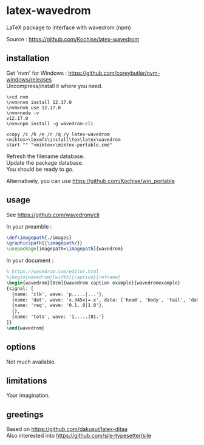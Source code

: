 # latex-wavedrom
LaTeX package to interface with wavedrom (npm)

Source : https://github.com/Kochise/latex-wavedrom

## installation

Get 'nvm' for Windows : https://github.com/coreybutler/nvm-windows/releases<br>
Uncompress/install it where you need.<br>

```batch
\>cd nvm
\nvm>nvm install 12.17.0
\nvm>nvm use 12.17.0
\nvm>node -v
v12.17.0
\nvm>npm install -g wavedrom-cli

xcopy /c /h /e /r /q /y latex-wavedrom <miktex>\texmfs\install\tex\latex\wavedrom
start "" "<miktex>\miktex-portable.cmd"
```

Refresh the filename database.<br>
Update the package database.<br>
You should be ready to go.<br>

Alternatively, you can use https://github.com/Kochise/win_portable

## usage

See https://github.com/wavedrom/cli<br>

In your preamble :

```latex
\def\imagepath{./images}
\graphicspath{{\imagepath/}}
\usepackage[imagepath=\imagepath]{wavedrom}
```

In your document :

```latex
% https://wavedrom.com/editor.html
%\begin{wavedrom}[width]{caption}{refname}
\begin{wavedrom}[8cm]{wavedrom caption example}{wavedromexample}
{signal: [
  {name: 'clk', wave: 'p.....|...'},
  {name: 'dat', wave: 'x.345x|=.x', data: ['head', 'body', 'tail', 'data']},
  {name: 'req', wave: '0.1..0|1.0'},
  {},
  {name: 'toto', wave: '1.....|01.'}
]}
\end{wavedrom}
```

## options

Not much available.

## limitations

Your imagination.

## greetings

Based on https://github.com/dakusui/latex-ditaa<br>
Also interested into https://github.com/sile-typesetter/sile<br>
